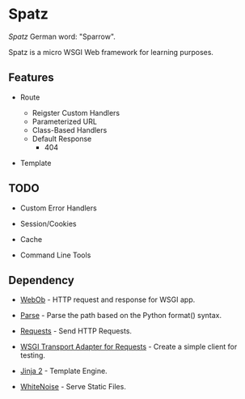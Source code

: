 # Spatz

*Spatz* German word: "Sparrow".

Spatz is a micro WSGI Web framework for learning purposes. 

## Features

* Route
    * Reigster Custom Handlers
    * Parameterized URL
    * Class-Based Handlers
    * Default Response
        * 404

* Template


## TODO

* Custom Error Handlers

* Session/Cookies

* Cache

* Command Line Tools

## Dependency

* [WebOb](https://docs.pylonsproject.org/projects/webob/en/stable/index.html) - HTTP request and response for WSGI app.

* [Parse](https://github.com/r1chardj0n3s/parse) - Parse the path based on the Python format() syntax.

* [Requests](https://github.com/psf/requests) - Send HTTP Requests.

* [WSGI Transport Adapter for Requests](https://github.com/seanbrant/requests-wsgi-adapter) - Create a simple client for testing.

* [Jinja 2](https://jinja.palletsprojects.com/en/2.11.x/) - Template Engine.

* [WhiteNoise](http://whitenoise.evans.io/en/stable/) - Serve Static Files.
